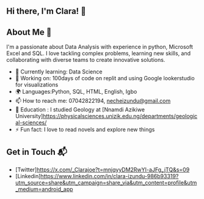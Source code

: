 
## Hi there, I'm Clara! 👋

## About Me 🚀

I'm a passionate about Data Analysis with experience in python, Microsoft Excel and SQL. I love tackling complex problems, learning new skills, and collaborating with diverse teams to create innovative solutions.

- 🌱 Currently learning: Data Science
- 🔭 Working on: 100days of code on replit and using Google lookerstudio for visualizations
- 🌍 Languages:Python, SQL, HTML, English, Igbo
- 📫 How to reach me: 07042822194, necheizundu@gmail.com
- 📖 Education : I studied Geology at [Nnamdi Azikiwe University]https://physicalsciences.unizik.edu.ng/departments/geological-sciences/
- ⚡ Fun fact: I love to read novels and explore new things

## Get in Touch 📬

- [Twitter]https://x.com/_Clarajoe?t=mnjqyyDM2RwYI-aJFg_jTQ&s=09
- [Linkedin]https://www.linkedin.com/in/clara-izundu-986b93319?utm_source=share&utm_campaign=share_via&utm_content=profile&utm_medium=android_app


